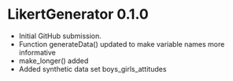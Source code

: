 # LikertGenerator 0.1.0

* Initial GitHub submission.
* Function generateData() updated to make variable names more informative
* make_longer() added
* Added synthetic data set boys_girls_attitudes
